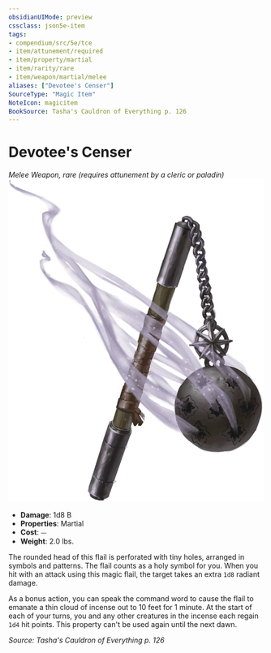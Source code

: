 ```yaml
---
obsidianUIMode: preview
cssclass: json5e-item
tags:
- compendium/src/5e/tce
- item/attunement/required
- item/property/martial
- item/rarity/rare
- item/weapon/martial/melee
aliases: ["Devotee's Censer"]
SourceType: "Magic Item"
NoteIcon: magicitem
BookSource: Tasha's Cauldron of Everything p. 126
---
```

# Devotee's Censer
*Melee Weapon, rare (requires attunement by a cleric or paladin)*  
![](/3-Mechanics/CLI/items/img/devotees-censer.webp#right)  

- **Damage**: 1d8 B
- **Properties**: Martial
- **Cost**: ⏤
- **Weight**: 2.0 lbs.

The rounded head of this flail is perforated with tiny holes, arranged in symbols and patterns. The flail counts as a holy symbol for you. When you hit with an attack using this magic flail, the target takes an extra `1d8` radiant damage.

As a bonus action, you can speak the command word to cause the flail to emanate a thin cloud of incense out to 10 feet for 1 minute. At the start of each of your turns, you and any other creatures in the incense each regain `1d4` hit points. This property can't be used again until the next dawn.

*Source: Tasha's Cauldron of Everything p. 126*